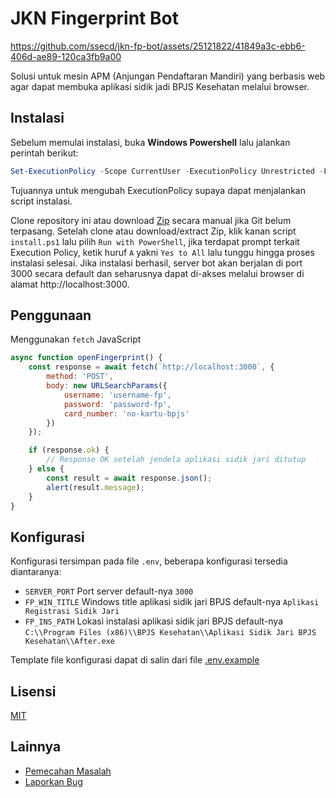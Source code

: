 # JKN Fingerprint Bot

https://github.com/ssecd/jkn-fp-bot/assets/25121822/41849a3c-ebb6-406d-ae89-120ca3fb9a00

Solusi untuk mesin APM (Anjungan Pendaftaran Mandiri) yang berbasis web agar dapat membuka aplikasi sidik jadi BPJS Kesehatan melalui browser.

## Instalasi

Sebelum memulai instalasi, buka **Windows Powershell** lalu jalankan perintah berikut:

```ps1
Set-ExecutionPolicy -Scope CurrentUser -ExecutionPolicy Unrestricted -Force;
```

Tujuannya untuk mengubah ExecutionPolicy supaya dapat menjalankan script instalasi.

Clone repository ini atau download [Zip](https://github.com/mustofa-id/jkn-fp-bot/archive/refs/heads/main.zip) secara manual jika Git belum terpasang. Setelah clone atau download/extract Zip, klik kanan script `install.ps1` lalu pilih `Run with PowerShell`, jika terdapat prompt terkait Execution Policy, ketik huruf `A` yakni `Yes to All` lalu tunggu hingga proses instalasi selesai. Jika instalasi berhasil, server bot akan berjalan di port 3000 secara default dan seharusnya dapat di-akses melalui browser di alamat http://localhost:3000.

## Penggunaan

Menggunakan `fetch` JavaScript

```js
async function openFingerprint() {
	const response = await fetch(`http://localhost:3000`, {
		method: 'POST',
		body: new URLSearchParams({
			username: 'username-fp',
			password: 'password-fp',
			card_number: 'no-kartu-bpjs'
		})
	});

	if (response.ok) {
		// Response OK setelah jendela aplikasi sidik jari ditutup
	} else {
		const result = await response.json();
		alert(result.message);
	}
}
```

## Konfigurasi

Konfigurasi tersimpan pada file `.env`, beberapa konfigurasi tersedia diantaranya:

- `SERVER_PORT` Port server default-nya `3000`
- `FP_WIN_TITLE` Windows title aplikasi sidik jari BPJS default-nya `Aplikasi Registrasi Sidik Jari`
- `FP_INS_PATH` Lokasi instalasi aplikasi sidik jari BPJS default-nya `C:\\Program Files (x86)\\BPJS Kesehatan\\Aplikasi Sidik Jari BPJS Kesehatan\\After.exe`

Template file konfigurasi dapat di salin dari file [.env.example](./.env.example)

## Lisensi

[MIT](./LICENSE)

## Lainnya

- [Pemecahan Masalah](https://github.com/mustofa-id/jkn-fp-bot/issues?q=is%3Aissue)
- [Laporkan Bug](https://github.com/mustofa-id/jkn-fp-bot/issues/new)
